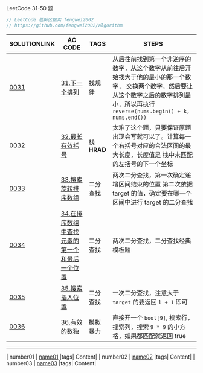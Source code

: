 LeetCode 31-50 题

``` cpp
// LeetCode 题解区搜索 fengwei2002
// https://github.com/fengwei2002/algorithm
```

| SOLUTIONLINK | AC CODE | TAGS | STEPS |
| ------ | ---- | ---- | ------ |
| [0031](https://leetcode-cn.com/problems/next-permutation/solution/lc-fengwei2002-zhao-gui-lu-by-fengwei200-w72c/) | [31.下一个排列](https://github.com/fengwei2002/Algorithm/blob/main/Leetcode/31.下一个排列.cpp) |找规律| 从后往前找到第一个非逆序的数字，从这个数字从前往后开始找大于他的最小的那一个数字， 交换两个数字，然后要让从这个数字之后的数字排列最小，所以再执行 `reverse(nums.begin() + k, nums.end())`|
| [0032](https://leetcode-cn.com/problems/longest-valid-parentheses/solution/lc32-fengwei2002-zhan-de-gao-nan-du-ying-uaye/) | [32.最长有效括号](https://github.com/fengwei2002/Algorithm/blob/main/Leetcode/32.最长有效括号.cpp) |栈 **HRAD**| 太难了这个题，只要保证原题出现会写就可以了。计算每一个右括号对应的合法区间的最大长度，长度值是 栈中未匹配的左括号的下一个坐标|
| [0033](https://leetcode-cn.com/problems/search-in-rotated-sorted-array/solution/lc-33-fengwei200-liang-ci-er-fen-by-feng-j6s5/) | [33.搜索旋转排序数组](https://github.com/fengwei2002/Algorithm/blob/main/Leetcode/33.搜索旋转排序数组.cpp) |二分查找| 两次二分查找，第一次确定递增区间结束的位置  第二次依据 target 的值，确定要在哪一个区间中进行 target 的二分查找|
| [0034](https://leetcode-cn.com/problems/find-first-and-last-position-of-element-in-sorted-array/solution/lc34-fengwei2002-liang-ci-er-fen-cha-zha-j2ys/) | [34.在排序数组中查找元素的第一个和最后一个位置](https://github.com/fengwei2002/Algorithm/blob/main/Leetcode/34.在排序数组中查找元素的第一个和最后一个位置.cpp) |二分查找| 两次二分查找，二分查找经典模板题|
| [0035](https://leetcode-cn.com/problems/search-insert-position/solution/lc35-fengwei2002-er-fen-mo-ban-ti-by-fen-4i6e/) | [35.搜索插入位置](https://github.com/fengwei2002/Algorithm/blob/main/Leetcode/35.搜索插入位置.cpp) |二分查找| 一次二分查找，注意大于 `target` 的要返回 `l + 1` 即可|
| [0036](https://leetcode-cn.com/problems/valid-sudoku/solution/lc36-fengwei2002-cbao-li-by-fengwei2002-yby9/) | [36.有效的数独](https://github.com/fengwei2002/Algorithm/blob/main/Leetcode/36.有效的数独.cpp) |模拟 暴力| 直接开一个 `bool[9]`, 搜索行，搜索列，搜索 `9 * 9` 的小方格，如果都匹配就返回 true|

---

| number01 | [name01](https://github.com/fengwei2002/Algorithm/blob/main/Leetcode/name01.cpp) |tags| Content|
| number02 | [name02](https://github.com/fengwei2002/Algorithm/blob/main/Leetcode/name02.cpp) |tags| Content|
| number03 | [name03](https://github.com/fengwei2002/Algorithm/blob/main/Leetcode/name03.cpp) |tags| Content|
